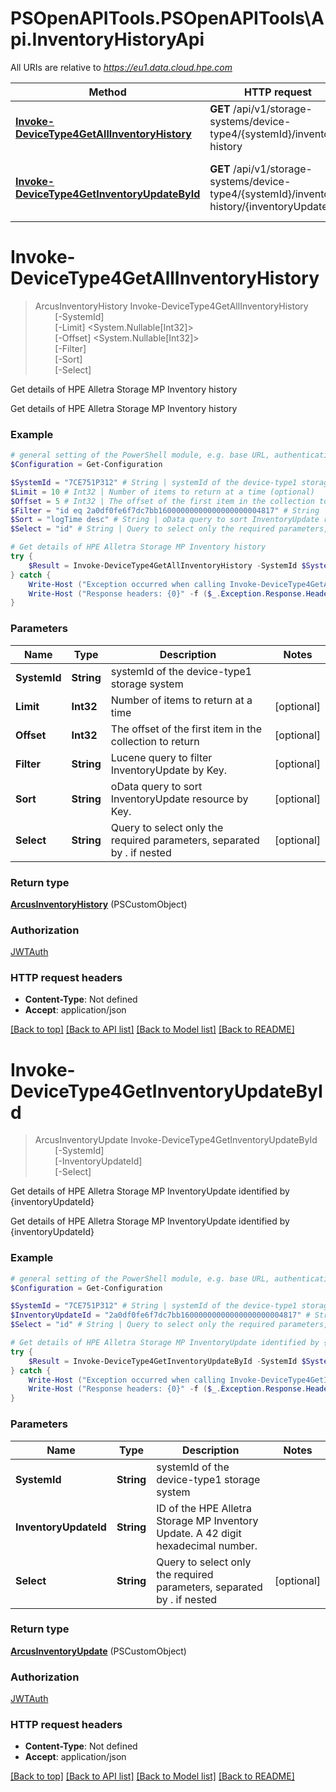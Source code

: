 # PSOpenAPITools.PSOpenAPITools\Api.InventoryHistoryApi

All URIs are relative to *https://eu1.data.cloud.hpe.com*

Method | HTTP request | Description
------------- | ------------- | -------------
[**Invoke-DeviceType4GetAllInventoryHistory**](InventoryHistoryApi.md#Invoke-DeviceType4GetAllInventoryHistory) | **GET** /api/v1/storage-systems/device-type4/{systemId}/inventory-history | Get details of HPE Alletra Storage MP Inventory history
[**Invoke-DeviceType4GetInventoryUpdateById**](InventoryHistoryApi.md#Invoke-DeviceType4GetInventoryUpdateById) | **GET** /api/v1/storage-systems/device-type4/{systemId}/inventory-history/{inventoryUpdateId} | Get details of HPE Alletra Storage MP InventoryUpdate identified by {inventoryUpdateId}


<a id="Invoke-DeviceType4GetAllInventoryHistory"></a>
# **Invoke-DeviceType4GetAllInventoryHistory**
> ArcusInventoryHistory Invoke-DeviceType4GetAllInventoryHistory<br>
> &nbsp;&nbsp;&nbsp;&nbsp;&nbsp;&nbsp;&nbsp;&nbsp;[-SystemId] <String><br>
> &nbsp;&nbsp;&nbsp;&nbsp;&nbsp;&nbsp;&nbsp;&nbsp;[-Limit] <System.Nullable[Int32]><br>
> &nbsp;&nbsp;&nbsp;&nbsp;&nbsp;&nbsp;&nbsp;&nbsp;[-Offset] <System.Nullable[Int32]><br>
> &nbsp;&nbsp;&nbsp;&nbsp;&nbsp;&nbsp;&nbsp;&nbsp;[-Filter] <String><br>
> &nbsp;&nbsp;&nbsp;&nbsp;&nbsp;&nbsp;&nbsp;&nbsp;[-Sort] <String><br>
> &nbsp;&nbsp;&nbsp;&nbsp;&nbsp;&nbsp;&nbsp;&nbsp;[-Select] <String><br>

Get details of HPE Alletra Storage MP Inventory history

Get details of HPE Alletra Storage MP Inventory history

### Example
```powershell
# general setting of the PowerShell module, e.g. base URL, authentication, etc
$Configuration = Get-Configuration

$SystemId = "7CE751P312" # String | systemId of the device-type1 storage system
$Limit = 10 # Int32 | Number of items to return at a time (optional)
$Offset = 5 # Int32 | The offset of the first item in the collection to return (optional)
$Filter = "id eq 2a0df0fe6f7dc7bb16000000000000000000004817" # String | Lucene query to filter InventoryUpdate by Key. (optional)
$Sort = "logTime desc" # String | oData query to sort InventoryUpdate resource by Key. (optional)
$Select = "id" # String | Query to select only the required parameters, separated by . if nested (optional)

# Get details of HPE Alletra Storage MP Inventory history
try {
    $Result = Invoke-DeviceType4GetAllInventoryHistory -SystemId $SystemId -Limit $Limit -Offset $Offset -Filter $Filter -Sort $Sort -Select $Select
} catch {
    Write-Host ("Exception occurred when calling Invoke-DeviceType4GetAllInventoryHistory: {0}" -f ($_.ErrorDetails | ConvertFrom-Json))
    Write-Host ("Response headers: {0}" -f ($_.Exception.Response.Headers | ConvertTo-Json))
}
```

### Parameters

Name | Type | Description  | Notes
------------- | ------------- | ------------- | -------------
 **SystemId** | **String**| systemId of the device-type1 storage system | 
 **Limit** | **Int32**| Number of items to return at a time | [optional] 
 **Offset** | **Int32**| The offset of the first item in the collection to return | [optional] 
 **Filter** | **String**| Lucene query to filter InventoryUpdate by Key. | [optional] 
 **Sort** | **String**| oData query to sort InventoryUpdate resource by Key. | [optional] 
 **Select** | **String**| Query to select only the required parameters, separated by . if nested | [optional] 

### Return type

[**ArcusInventoryHistory**](ArcusInventoryHistory.md) (PSCustomObject)

### Authorization

[JWTAuth](../README.md#JWTAuth)

### HTTP request headers

 - **Content-Type**: Not defined
 - **Accept**: application/json

[[Back to top]](#) [[Back to API list]](../README.md#documentation-for-api-endpoints) [[Back to Model list]](../README.md#documentation-for-models) [[Back to README]](../README.md)

<a id="Invoke-DeviceType4GetInventoryUpdateById"></a>
# **Invoke-DeviceType4GetInventoryUpdateById**
> ArcusInventoryUpdate Invoke-DeviceType4GetInventoryUpdateById<br>
> &nbsp;&nbsp;&nbsp;&nbsp;&nbsp;&nbsp;&nbsp;&nbsp;[-SystemId] <String><br>
> &nbsp;&nbsp;&nbsp;&nbsp;&nbsp;&nbsp;&nbsp;&nbsp;[-InventoryUpdateId] <String><br>
> &nbsp;&nbsp;&nbsp;&nbsp;&nbsp;&nbsp;&nbsp;&nbsp;[-Select] <String><br>

Get details of HPE Alletra Storage MP InventoryUpdate identified by {inventoryUpdateId}

Get details of HPE Alletra Storage MP InventoryUpdate identified by {inventoryUpdateId}

### Example
```powershell
# general setting of the PowerShell module, e.g. base URL, authentication, etc
$Configuration = Get-Configuration

$SystemId = "7CE751P312" # String | systemId of the device-type1 storage system
$InventoryUpdateId = "2a0df0fe6f7dc7bb16000000000000000000004817" # String | ID of the HPE Alletra Storage MP Inventory Update. A 42 digit hexadecimal number.
$Select = "id" # String | Query to select only the required parameters, separated by . if nested (optional)

# Get details of HPE Alletra Storage MP InventoryUpdate identified by {inventoryUpdateId}
try {
    $Result = Invoke-DeviceType4GetInventoryUpdateById -SystemId $SystemId -InventoryUpdateId $InventoryUpdateId -Select $Select
} catch {
    Write-Host ("Exception occurred when calling Invoke-DeviceType4GetInventoryUpdateById: {0}" -f ($_.ErrorDetails | ConvertFrom-Json))
    Write-Host ("Response headers: {0}" -f ($_.Exception.Response.Headers | ConvertTo-Json))
}
```

### Parameters

Name | Type | Description  | Notes
------------- | ------------- | ------------- | -------------
 **SystemId** | **String**| systemId of the device-type1 storage system | 
 **InventoryUpdateId** | **String**| ID of the HPE Alletra Storage MP Inventory Update. A 42 digit hexadecimal number. | 
 **Select** | **String**| Query to select only the required parameters, separated by . if nested | [optional] 

### Return type

[**ArcusInventoryUpdate**](ArcusInventoryUpdate.md) (PSCustomObject)

### Authorization

[JWTAuth](../README.md#JWTAuth)

### HTTP request headers

 - **Content-Type**: Not defined
 - **Accept**: application/json

[[Back to top]](#) [[Back to API list]](../README.md#documentation-for-api-endpoints) [[Back to Model list]](../README.md#documentation-for-models) [[Back to README]](../README.md)


